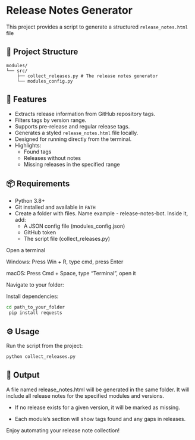 
# Release Notes Generator

This project provides a script to generate a structured `release_notes.html` file

## 📁 Project Structure

```
modules/
└── src/
    ├── collect_releases.py # The release notes generator
    └── modules_config.py 
```

## 🚀 Features

- Extracts release information from GitHub repository tags.
- Filters tags by version range.
- Supports pre-release and regular release tags.
- Generates a styled `release_notes.html` file locally.
- Designed for running directly from the terminal.
- Highlights:
  - Found tags
  - Releases without notes
  - Missing releases in the specified range


## 📦 Requirements

- Python 3.8+
- Git installed and available in `PATH`
- Create a folder with files. Name example - release-notes-bot. Inside it, add:
  - A JSON config file (modules_config.json)
  - GitHub token 
  - The script file (collect_releases.py)



Open a terminal

Windows: Press Win + R, type cmd, press Enter

macOS: Press Cmd + Space, type “Terminal”, open it

Navigate to your folder:




Install dependencies:
```bash
cd path_to_your_folder
 pip install requests
```



## ⚙️ Usage

Run the script from the project:

```bash
python collect_releases.py
```

## 📄 Output

A file named release_notes.html will be generated in the same folder. It will include all release notes for the specified modules and versions.

- If no release exists for a given version, it will be marked as missing.

- Each module’s section will show tags found and any gaps in releases.


Enjoy automating your release note collection! 
